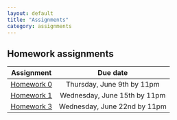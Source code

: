 ```yaml
---
layout: default
title: "Assignments"
category: assignments
---
```


## Homework assignments

Assignment | Due date
:--------: | :------:
[Homework 0](assign/hw0.html) | Thursday, June 9th by 11pm
[Homework 1](assign/hw1.html) | Wednesday, June 15th by 11pm
[Homework 3](assign/hw3.html) | Wednesday, June 22nd by 11pm
